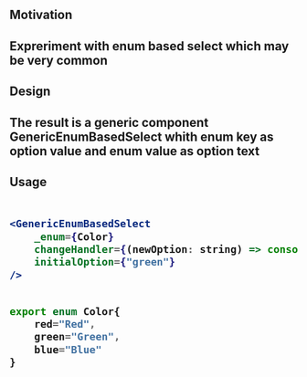 <h2>Motivation<h2>
Expreriment with enum based select which may be very common

<h2>Design<h2>
The result is a generic component GenericEnumBasedSelect whith enum key as option value and enum value as option text


<h2>Usage<h2>

```jsx

<GenericEnumBasedSelect
    _enum={Color}
    changeHandler={(newOption: string) => console.log(newOption)}
    initialOption={"green"}
/>

```

```ts

export enum Color{
    red="Red",
    green="Green",
    blue="Blue"
}

```
